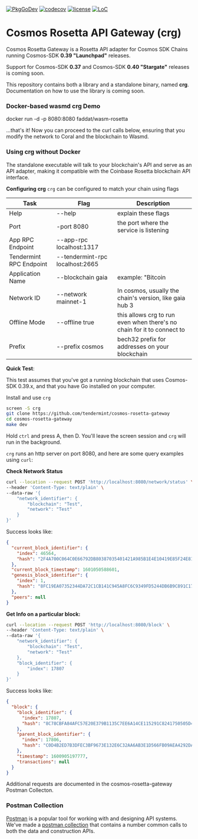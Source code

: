 [![PkgGoDev](https://pkg.go.dev/badge/github.com/tendermint/cosmos-rosetta-gateway)](https://pkg.go.dev/github.com/tendermint/cosmos-rosetta-gateway)
[![codecov](https://codecov.io/gh/tendermint/cosmos-rosetta-gateway/branch/develop/graph/badge.svg)](https://codecov.io/gh/tendermint/cosmos-rosetta-gateway)
[![license](https://img.shields.io/github/license/tendermint/cosmos-rosetta-gateway.svg)](https://github.com/tendermint/cosmos-rosetta-gateway/blob/develop/LICENSE)
[![LoC](https://tokei.rs/b1/github/tendermint/cosmos-rosetta-gateway)](https://github.com/tendermint/cosmos-rosetta-gateway)

# Cosmos Rosetta API Gateway (crg)
Cosmos Rosetta Gateway is a Rosetta API adapter for Cosmos SDK Chains running Cosmos-SDK **0.39 "Launchpad"** releases.

Support for Cosmos-SDK **0.37** and Cosmos-SDK **0.40 "Stargate"** releases is coming soon.

This repository contains both a library and a standalone binary, named **crg**.  Documentation on how to use the library is coming soon.

### Docker-based wasmd crg Demo

docker run -d -p 8080:8080 faddat/wasm-rosetta

...that's it!  Now you can proceed to the curl calls below, ensuring that you modify the network to Coral and the blockchain to Wasmd.

### Using crg without Docker
The standalone executable will talk to your blockchain's API and serve as an API adapter, making it compatible with the Coinbase Rosetta blockchain API interface.

**Configuring crg**
`crg` can be configured to match your chain using flags

| Task  | Flag  | Description |
|---|---|---|
| Help | --help | explain these flags |
| Port | -port 8080  | the port where the service is listening |
| App RPC Endpoint  | --app-rpc localhost:1317  |       |
| Tendermint RPC Endpoint  | --tendermint-rpc localhost:2665  |       |
| Application Name  | --blockchain gaia  |  example: "Bitcoin |
| Network ID | --network mainnet-1 |  In cosmos, usually the chain's version, like gaia hub 3 |
| Offline Mode | --offline true | this allows crg to run even when there's no chain for it to connect to  |
| Prefix | --prefix cosmos | bech32 prefix for addresses on your blockchain    |

**Quick Test**:

This test assumes that you've got a running blockchain that uses Cosmos-SDK 0.39.x, and that you have Go installed on your computer.


Install and use `crg`
```bash
screen -S crg
git clone https://github.com/tendermint/cosmos-rosetta-gateway
cd cosmos-rosetta-gateway
make dev
```

Hold `ctrl` and press A, then D. You'll leave the screen session and `crg` will run in the background.

`crg` runs an http server on port 8080, and here are some query examples using `curl`:


**Check Network Status**
```bash
curl --location --request POST 'http://localhost:8080/network/status' \
--header 'Content-Type: text/plain' \
--data-raw '{
    "network_identifier": {
        "blockchain": "Test",
        "network": "Test"
    }
}'
```

Success looks like:
```json
{
  "current_block_identifier": {
    "index": 46564,
    "hash": "2F4A700C064C0E66792DB80387035401421A985B1E4E10419E85F24E815E9D86"
  },
  "current_block_timestamp": 1601050588601,
  "genesis_block_identifier": {
    "index": 1,
    "hash": "8FC19EA07352344DA72C1CB141C945A8FC6C9349FD5244DB6B9C891C17747E12"
  },
  "peers": null
}
```


**Get Info on a particular block:**
```bash
curl --location --request POST 'http://localhost:8080/block' \
--header 'Content-Type: text/plain' \
--data-raw '{
    "network_identifier": {
        "blockchain": "Test",
        "network": "Test"
    },
    "block_identifier": {
        "index": 17807
    }
}'
```

Success looks like:
```json
{
  "block": {
    "block_identifier": {
      "index": 17807,
      "hash": "8C78CBFA84AFC57E20E379B1135C7EE6A14CE115291C8241750505D4FFDDA261"
    },
    "parent_block_identifier": {
      "index": 17806,
      "hash": "C0D4B2ED7B3DFEC3BF9673E132E6C32AA6AB3E1D566FB09AEA4292DA5FFDC349"
    },
    "timestamp": 1600905197777,
    "transactions": null
  }
}
```

Additional requests are documented in the cosmos-rosetta-gateway Postman Collecton.


### Postman Collection

[Postman](https://postman.io) is a popular tool for working with and designing API systems.  We've made a [postman collection](https://www.postman.com/collections/0bb4205306d904245eee) that contains a number common calls to both the data and construction APIs.
